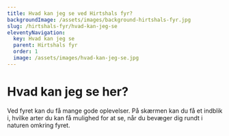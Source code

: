 ```yaml
---
title: Hvad kan jeg se ved Hirtshals fyr?
backgroundImage: /assets/images/background-hirtshals-fyr.jpg
slug: /hirtshals-fyr/hvad-kan-jeg-se
eleventyNavigation:
  key: Hvad kan jeg se
  parent: Hirtshals fyr
  order: 1
  image: /assets/images/hvad-kan-jeg-se.jpg
---
```

# Hvad kan jeg se her?

Ved fyret kan du få mange gode oplevelser. På skærmen kan du få et indblik i, hvilke arter du kan få mulighed for at se, når du bevæger dig rundt i naturen omkring fyret.
